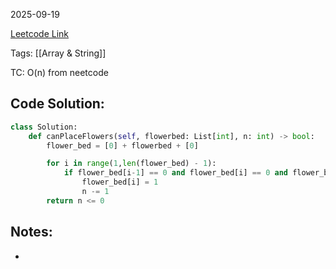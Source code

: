 2025-09-19

[Leetcode Link](https://leetcode.com/problems/can-place-flowers/?envType=study-plan-v2&envId=leetcode-75)

Tags: [[Array & String]]

TC: O(n) from neetcode
## Code Solution: 

```python
class Solution:
    def canPlaceFlowers(self, flowerbed: List[int], n: int) -> bool:
        flower_bed = [0] + flowerbed + [0]

        for i in range(1,len(flower_bed) - 1):
            if flower_bed[i-1] == 0 and flower_bed[i] == 0 and flower_bed[i+1] == 0:
                flower_bed[i] = 1
                n -= 1
        return n <= 0
```

## Notes:
- 
